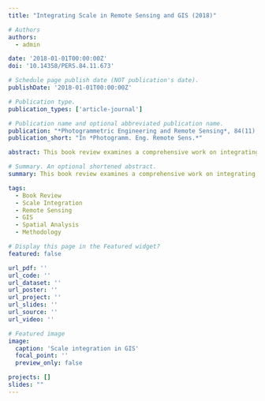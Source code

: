 ```yaml
---
title: "Integrating Scale in Remote Sensing and GIS (2018)"

# Authors
authors:
  - admin

date: '2018-01-01T00:00:00Z'
doi: '10.14358/PERS.84.11.673'

# Schedule page publish date (NOT publication's date).
publishDate: '2018-01-01T00:00:00Z'

# Publication type.
publication_types: ['article-journal']

# Publication name and optional abbreviated publication name.
publication: "*Photogrammetric Engineering and Remote Sensing*, 84(11), p. 673"
publication_short: "In *Photogramm. Eng. Remote Sens.*"

abstract: This book review examines a comprehensive work on integrating scale considerations in remote sensing and GIS applications. The review discusses the importance of scale in spatial analysis and the methodological approaches for handling multi-scale data and analysis. The work contributes to understanding scale issues in geospatial sciences.

# Summary. An optional shortened abstract.
summary: This book review examines a comprehensive work on integrating scale considerations in remote sensing and GIS applications.

tags:
  - Book Review
  - Scale Integration
  - Remote Sensing
  - GIS
  - Spatial Analysis
  - Methodology

# Display this page in the Featured widget?
featured: false

url_pdf: ''
url_code: ''
url_dataset: ''
url_poster: ''
url_project: ''
url_slides: ''
url_source: ''
url_video: ''

# Featured image
image:
  caption: 'Scale integration in GIS'
  focal_point: ''
  preview_only: false

projects: []
slides: ""
---
```

